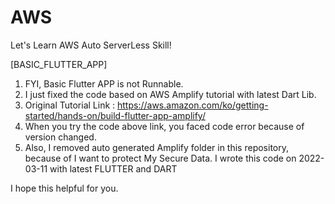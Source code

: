 # AWS
Let's Learn AWS Auto ServerLess Skill!

[BASIC_FLUTTER_APP]
1. FYI, Basic Flutter APP is not Runnable.
2. I just fixed the code based on AWS Amplify tutorial with latest Dart Lib.
3. Original Tutorial Link : https://aws.amazon.com/ko/getting-started/hands-on/build-flutter-app-amplify/
4. When you try the code above link, you faced code error because of version changed.
5. Also, I removed auto generated Amplify folder in this repository, because of I want to protect My Secure Data.
I wrote this code on 2022-03-11 with latest FLUTTER and DART

I hope this helpful for you.
